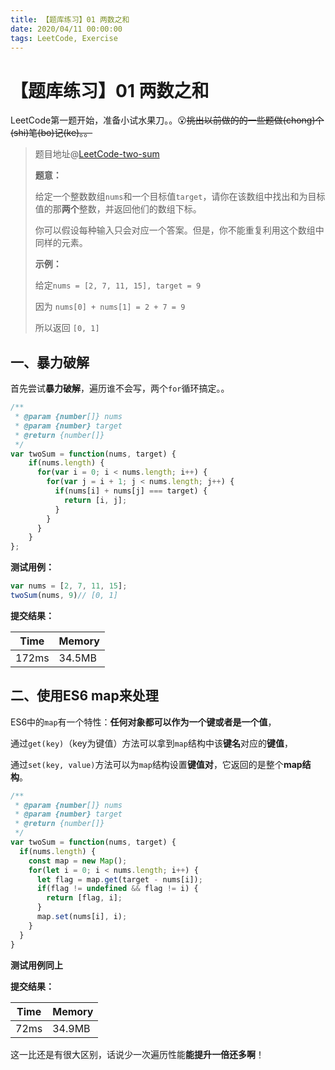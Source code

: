 ```yaml
---
title: 【题库练习】01 两数之和
date: 2020/04/11 00:00:00
tags: LeetCode, Exercise
---
```


# 【题库练习】01 两数之和
<ClientOnly>
  <display-bar :displayData="$frontmatter"></display-bar>
</ClientOnly>

LeetCode第一题开始，准备小试水果刀。。😮~~挑出以前做的的一些题做(chong)个(shi)笔(bo)记(ke)。。~~

> 题目地址@[LeetCode-two-sum](https://leetcode-cn.com/problems/two-sum/)
>
> **题意：**
>
> 给定一个整数数组`nums`和一个目标值`target`，请你在该数组中找出和为目标值的那**两个**整数，并返回他们的数组下标。
>
> 你可以假设每种输入只会对应一个答案。但是，你不能重复利用这个数组中同样的元素。
>
> **示例：**
>
> 给定`nums = [2, 7, 11, 15], target = 9`
>
> 因为 `nums[0] + nums[1] = 2 + 7 = 9`
>
> 所以返回 `[0, 1]`

## 一、暴力破解

首先尝试**暴力破解**，遍历谁不会写，两个`for`循环搞定。。

```js
/**
 * @param {number[]} nums
 * @param {number} target
 * @return {number[]}
 */
var twoSum = function(nums, target) {
    if(nums.length) {
      for(var i = 0; i < nums.length; i++) {
        for(var j = i + 1; j < nums.length; j++) {
          if(nums[i] + nums[j] === target) {
            return [i, j];
          }
        }
      }
    }
};
```

**测试用例：**

```js
var nums = [2, 7, 11, 15];
twoSum(nums, 9)// [0, 1]
```

**提交结果：**

| Time  | Memory |
| ----- | ------ |
| 172ms | 34.5MB |

## 二、使用ES6 map来处理

ES6中的`map`有一个特性：**任何对象都可以作为一个键或者是一个值**，

通过`get(key)`（key为键值）方法可以拿到`map`结构中该**键名**对应的**键值**，

通过`set(key, value)`方法可以为`map`结构设置**键值对**，它返回的是整个**map结构**。

```js
/**
 * @param {number[]} nums
 * @param {number} target
 * @return {number[]}
 */
var twoSum = function(nums, target) {
  if(nums.length) {
    const map = new Map();
    for(let i = 0; i < nums.length; i++) {
      let flag = map.get(target - nums[i]);
      if(flag != undefined && flag != i) {
        return [flag, i];
      }
      map.set(nums[i], i);
    }
  }
}
```

**测试用例同上**

**提交结果：**

| Time | Memory |
| ---- | ------ |
| 72ms | 34.9MB |

这一比还是有很大区别，话说少一次遍历性能**能提升一倍还多啊**！